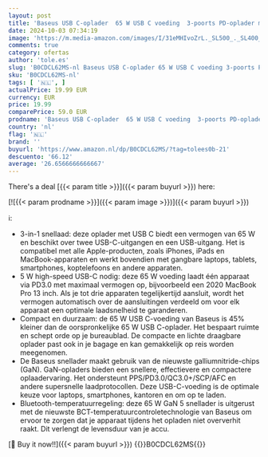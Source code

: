 ```yaml
---
layout: post
title: 'Baseus USB C-oplader  65 W USB C voeding  3-poorts PD-oplader met PPS  GaN snellader compatibel met MacBook Pro/Air  iPhone 15/14/13/12-serie  iPad Pro  Galaxy S23 Ultra  S23+  S23  S22 enz'
date: 2024-10-03 07:34:19
image: 'https://m.media-amazon.com/images/I/31eMHIvoZrL._SL500_._SL400_.jpg'
comments: true
category: ofertas
author: 'tole.es'
slug: 'B0CDCL62MS-nl Baseus USB C-oplader 65 W USB C voeding 3-poorts PD-...'
sku: 'B0CDCL62MS-nl'
tags: [ '🇳🇱', ]
actualPrice: 19.99 EUR
currency: EUR
price: 19.99
comparePrice: 59.0 EUR
prodname: 'Baseus USB C-oplader  65 W USB C voeding  3-poorts PD-oplader met PPS  GaN snellader compatibel met MacBook Pro/Air  iPhone 15/14/13/12-serie  iPad Pro  Galaxy S23 Ultra  S23+  S23  S22 enz'
country: 'nl'
flag: '🇳🇱'
brand: ''
buyurl: 'https://www.amazon.nl/dp/B0CDCL62MS/?tag=tolees0b-21'
descuento: '66.12'
average: '26.6566666666667'
---
```


There's a deal [{{< param title >}}]({{< param buyurl >}})  here:

[![{{< param prodname >}}]({{< param image >}})]({{< param buyurl >}})

ℹ️:

- 3-in-1 snellaad: deze oplader met USB C biedt een vermogen van 65 W en beschikt over twee USB-C-uitgangen en een USB-uitgang. Het is compatibel met alle Apple-producten, zoals iPhones, iPads en MacBook-apparaten en werkt bovendien met gangbare laptops, tablets, smartphones, koptelefoons en andere apparaten.
- 5 W high-speed USB-C nodig: deze 65 W voeding laadt één apparaat via PD3.0 met maximaal vermogen op, bijvoorbeeld een 2020 MacBook Pro 13 inch. Als je tot drie apparaten tegelijkertijd aansluit, wordt het vermogen automatisch over de aansluitingen verdeeld om voor elk apparaat een optimale laadsnelheid te garanderen.
- Compact en duurzaam: de 65 W USB C-voeding van Baseus is 45% kleiner dan de oorspronkelijke 65 W USB C-oplader. Het bespaart ruimte en schept orde op je bureaublad. De compacte en lichte draagbare oplader past ook in je bagage en kan gemakkelijk op reis worden meegenomen.
- De Baseus snellader maakt gebruik van de nieuwste galliumnitride-chips (GaN). GaN-opladers bieden een snellere, effectievere en compactere oplaadervaring. Het ondersteunt PPS/PD3.0/QC3.0+/SCP/AFC en andere supersnelle laadprotocollen. Deze USB-C-voeding is de optimale keuze voor laptops, smartphones, kantoren en om op te laden.
- Bluetooth-temperatuurregeling: deze 65 W GaN 5 snellader is uitgerust met de nieuwste BCT-temperatuurcontroletechnologie van Baseus om ervoor te zorgen dat je apparaat tijdens het opladen niet oververhit raakt. Dit verlengt de levensduur van je accu.

[🛒 Buy it now!!]({{< param buyurl >}})
{{<world>}}B0CDCL62MS{{</world>}}
